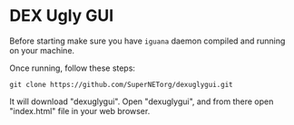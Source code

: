 # DEX Ugly GUI

Before starting make sure you have `iguana` daemon compiled and running on your machine.

Once running, follow these steps:
```shell
git clone https://github.com/SuperNETorg/dexuglygui.git
```

It will download "dexuglygui". Open "dexuglygui", and from there open "index.html" file in your web browser.